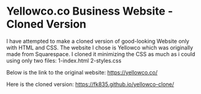  # Yellowco.co Business Website - Cloned Version
I have attempted to make a cloned version of good-looking Website only with HTML and CSS. The website I chose is Yellowco which was originally made from Squarespace. I cloned it minimizing the CSS as much as i could using only two files:
1-index.html
2-styles.css

Below is the link to the original website: 
https://yellowco.co/

Here is the cloned version:
https://fk835.github.io/yellowco-clone/
